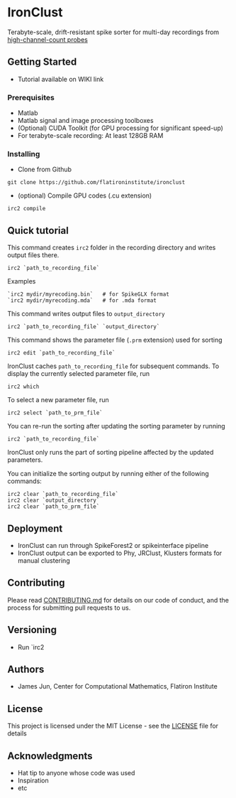 # IronClust

Terabyte-scale, drift-resistant spike sorter for multi-day recordings from [high-channel-count probes](https://www.nature.com/articles/nature24636)

## Getting Started

- Tutorial available on WIKI link

### Prerequisites

- Matlab 
- Matlab signal and image processing toolboxes
- (Optional) CUDA Toolkit (for GPU processing for significant speed-up)
- For terabyte-scale recording: At least 128GB RAM

### Installing
- Clone from Github
```
git clone https://github.com/flatironinstitute/ironclust
```
- (optional) Compile GPU codes (.cu extension)
```
irc2 compile
```

## Quick tutorial

This command creates `irc2` folder in the recording directory and writes output files there.
```
irc2 `path_to_recording_file`
```
Examples 
```
`irc2 mydir/myrecoding.bin`   # for SpikeGLX format
`irc2 mydir/myrecoding.mda`   # for .mda format
```

This command writes output files to `output_directory`
```
irc2 `path_to_recording_file` `output_directory`
```

This command shows the parameter file (`.prm` extension) used for sorting
```
irc2 edit `path_to_recording_file`
```

IronClust caches `path_to_recording_file` for subsequent commands. To display the currently selected parameter file, run
```
irc2 which
```

To select a new parameter file, run
```
irc2 select `path_to_prm_file`
```

You can re-run the sorting after updating the sorting parameter by running 
```
irc2 `path_to_recording_file`
```
IronClust only runs the part of sorting pipeline affected by the updated parameters. 

You can initialize the sorting output by running either of the following commands:
```
irc2 clear `path_to_recording_file`
irc2 clear `output_directory`
irc2 clear `path_to_prm_file`
```

## Deployment

- IronClust can run through SpikeForest2 or spikeinterface pipeline
- IronClust output can be exported to Phy, JRClust, Klusters formats for manual clustering

## Contributing

Please read [CONTRIBUTING.md](https://gist.github.com/PurpleBooth/b24679402957c63ec426) for details on our code of conduct, and the process for submitting pull requests to us.

## Versioning

- Run `irc2

## Authors

- James Jun, Center for Computational Mathematics, Flatiron Institute

## License

This project is licensed under the MIT License - see the [LICENSE](LICENSE) file for details

## Acknowledgments

* Hat tip to anyone whose code was used
* Inspiration
* etc
